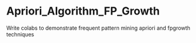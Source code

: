 # Apriori_Algorithm_FP_Growth

Write  colabs to demonstrate frequent pattern mining apriori and fpgrowth techniques
